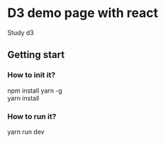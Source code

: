 # D3 demo page with react
Study d3
## Getting start
### How to init it?
npm install yarn -g
<br />
yarn install
### How to run it?
yarn run dev
